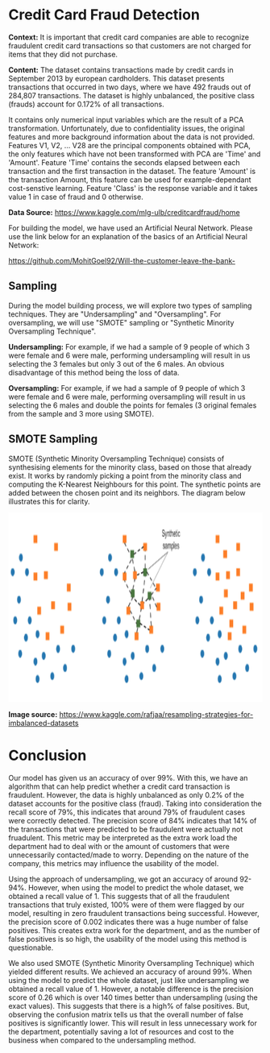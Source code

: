 # Credit Card Fraud Detection

**Context:** It is important that credit card companies are able to recognize fraudulent credit card transactions so that customers are not charged for items that they did not purchase.

**Content:** The dataset contains transactions made by credit cards in September 2013 by european cardholders. This dataset presents transactions that occurred in two days, where we have 492 frauds out of 284,807 transactions. The dataset is highly unbalanced, the positive class (frauds) account for 0.172% of all transactions.

It contains only numerical input variables which are the result of a PCA transformation. Unfortunately, due to confidentiality issues, the original features and more background information about the data is not provided. Features V1, V2, … V28 are the principal components obtained with PCA, the only features which have not been transformed with PCA are 'Time' and 'Amount'. Feature 'Time' contains the seconds elapsed between each transaction and the first transaction in the dataset. The feature 'Amount' is the transaction Amount, this feature can be used for example-dependant cost-senstive learning. Feature 'Class' is the response variable and it takes value 1 in case of fraud and 0 otherwise.

**Data Source:** https://www.kaggle.com/mlg-ulb/creditcardfraud/home

For building the model, we have used an Artificial Neural Network. Please use the link below for an explanation of the basics of an Artificial Neural Network:

https://github.com/MohitGoel92/Will-the-customer-leave-the-bank-

## Sampling

During the model building process, we will explore two types of sampling techniques. They are "Undersampling" and "Oversampling". For oversampling, we will use "SMOTE" sampling or "Synthetic Minority Oversampling Technique".

**Undersampling:** For example, if we had a sample of 9 people of which 3 were female and 6 were male, performing undersampling will result in us selecting the 3 females but only 3 out of the 6 males. An obvious disadvantage of this method being the loss of data.

**Oversampling:** For example, if we had a sample of 9 people of which 3 were female and 6 were male, performing oversampling will result in us selecting the 6 males and double the points for females (3 original females from the sample and 3 more using SMOTE).

## SMOTE Sampling

SMOTE (Synthetic Minority Oversampling Technique) consists of synthesising elements for the minority class, based on those that already exist. It works by randomly picking a point from the minority class and computing the K-Nearest Neighbours for this point. The synthetic points are added between the chosen point and its neighbors. The diagram below illustrates this for clarity.

<img src = 'Screen1.png' width='1050' height = '375'>

**Image source:** https://www.kaggle.com/rafjaa/resampling-strategies-for-imbalanced-datasets

# Conclusion

Our model has given us an accuracy of over 99%. With this, we have an algorithm that can help predict whether a credit card transaction is fraudulent. However, the data is highly unbalanced as only 0.2% of the dataset accounts for the positive class (fraud). Taking into consideration the recall score of 79%, this indicates that around 79% of fraudulent cases were correctly detected. The precision score of 84% indicates that 14% of the transactions that were predicted to be fraudulent were actually not fruadulent. This metric may be interpreted as the extra work load the department had to deal with or the amount of customers that were unnecessarily contacted/made to worry. Depending on the nature of the company, this metrics may influence the usability of the model. 

Using the approach of undersampling, we got an accuracy of around 92-94%. However, when using the model to predict the whole dataset, we obtained a recall value of 1. This suggests that of all the fraudulent transactions that truly existed, 100% were of them were flagged by our model, resulting in zero fraudulent transactions being successful. However, the precision score of 0.002 indicates there was a huge number of false positives. This creates extra work for the department, and as the number of false positives is so high, the usability of the model using this method is questionable. 

We also used SMOTE (Synthetic Minority Oversampling Technique) which yielded different results. We achieved an accuracy of around 99%. When using the model to predict the whole dataset, just like undersampling we obtained a recall value of 1. However, a notable difference is the precision score of 0.26 which is over 140 times better than undersampling (using the exact values). This suggests that there is a high% of false positives. But, observing the confusion matrix tells us that the overall number of false positives is significantly lower. This will result in less unnecessary work for the department, potentially saving a lot of resources and cost to the business when compared to the undersampling method.
